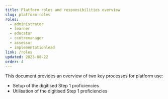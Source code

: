 ```yaml
---
title: Platform roles and responsibilities overview
slug: platform-roles
roles:
  - administrator
  - learner
  - educator
  - centremanager
  - assessor
  - implementationlead
link: /roles
updated: 2023-08-22
order: 4
---
```

This document provides an overview of two key processes for platform use:​

- Setup of the digitised Step 1 proficiencies
- Utilisation of the digitised Step 1 proficiencies​
